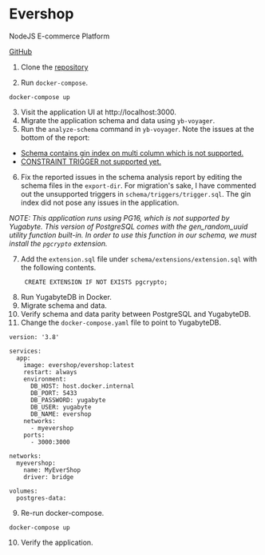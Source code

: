 # Evershop

NodeJS E-commerce Platform

[GitHub](https://github.com/evershopcommerce/evershop)

1. Clone the [repository](https://github.com/evershopcommerce/evershop)

2. Run `docker-compose`.

```
docker-compose up
```

3. Visit the application UI at http://localhost:3000.
4. Migrate the application schema and data using `yb-voyager`.
5. Run the `analyze-schema` command in `yb-voyager`.
   Note the issues at the bottom of the report:

- [Schema contains gin index on multi column which is not supported.](https://github.com/yugabyte/yugabyte-db/issues/7850)
- [CONSTRAINT TRIGGER not supported yet.](https://github.com/YugaByte/yugabyte-db/issues/1709)

6. Fix the reported issues in the schema analysis report by editing the schema files in the `export-dir`.
   For migration's sake, I have commented out the unsupported triggers in `schema/triggers/trigger.sql`. The gin index did not pose any issues in the application.

_NOTE: This application runs using PG16, which is not supported by Yugabyte. This version of PostgreSQL comes with the gen_random_uuid utility function built-in. In order to use this function in our schema, we must install the `pgcrypto` extension._

7. Add the `extension.sql` file under `schema/extensions/extension.sql` with the following contents.
   ```
    CREATE EXTENSION IF NOT EXISTS pgcrypto;
   ```
8. Run YugabyteDB in Docker.
9. Migrate schema and data.
10. Verify schema and data parity between PostgreSQL and YugabyteDB.
11. Change the `docker-compose.yaml` file to point to YugabyteDB.

```
version: '3.8'

services:
  app:
    image: evershop/evershop:latest
    restart: always
    environment:
      DB_HOST: host.docker.internal
      DB_PORT: 5433
      DB_PASSWORD: yugabyte
      DB_USER: yugabyte
      DB_NAME: evershop
    networks:
      - myevershop
    ports:
      - 3000:3000

networks:
  myevershop:
    name: MyEverShop
    driver: bridge

volumes:
  postgres-data:
```

9. Re-run docker-compose.

```
docker-compose up
```

10. Verify the application.
